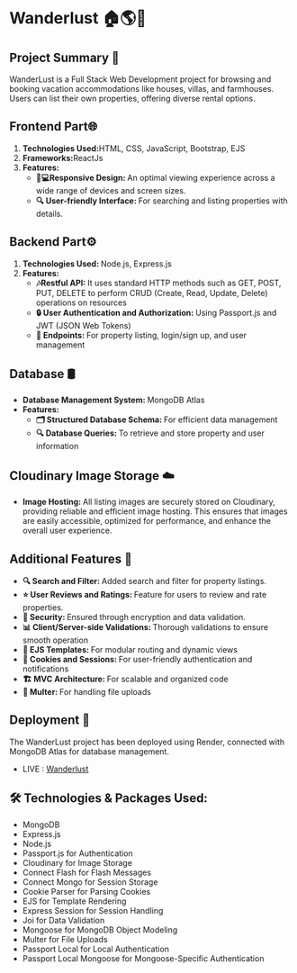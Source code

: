 <h1>Wanderlust 🏠🌎🎉</h1>

<h2>Project Summary 📄</h2>
<p>WanderLust is a Full Stack Web Development project for browsing and booking vacation accommodations like houses, villas, and farmhouses. Users can list their own properties, offering diverse rental options. </p>

<h2>Frontend Part🌐</h2>
<ol>
  <li><b>Technologies Used:</b>HTML, CSS, JavaScript, Bootstrap, EJS</li>
  <li><b>Frameworks:</b>ReactJs</li>
  <li><b>Features:</b> <ul>
    <li><b>📱💻Responsive Design: </b>An optimal viewing experience across a wide range of devices and screen sizes.</li>
     <li><b>🔍 User-friendly Interface: </b>For searching and listing properties with details.</li>
  </ul></li>
</ol>

<h2>Backend Part⚙️</h2>
 <ol><li><b>Technologies Used: </b>Node.js, Express.js</li>
  <li><b>Features:</b> <ul>
    <li><b>🎶Restful API: </b>It uses standard HTTP methods such as GET, POST, PUT, DELETE to perform CRUD (Create, Read, Update, Delete) operations on resources</li>
     <li><b>🔒 User Authentication and Authorization:  </b>Using Passport.js and JWT (JSON Web Tokens)</li>
    <li><b>📄 Endpoints:  </b>For property listing, login/sign up, and user management</li>
  </ul></li>
 </ol>

 <h2>Database 🛢️</h2>
 <ul><li><b>Database Management System: </b>MongoDB Atlas</li>
 <li><b>Features:</b> <ul>
    <li><b>🗂️ Structured Database Schema: </b> For efficient data management</li>
     <li><b>🔍 Database Queries:  </b>  To retrieve and store property and user information</li>
  </ul></li>
 </ul>

<h2>Cloudinary Image Storage ☁️</h2>
 <ul><li><b>Image Hosting: </b> All listing images are securely stored on Cloudinary, providing reliable and efficient image hosting. This ensures that images are easily accessible, optimized for performance, and enhance the overall user experience.</li>
 </ul>

 <h2> Additional Features 🌟</h2>
 <ul>
   <li><b>🔍 Search and Filter:  </b> Added search and filter for property listings. </li>
   <li><b>⭐ User Reviews and Ratings: </b> Feature for users to review and rate properties. </li>
   <li><b> 🔐 Security: </b> Ensured through encryption and data validation. </li>
   <li><b> 📊 Client/Server-side Validations: </b> Thorough validations to ensure smooth operation</li>
   <li><b> 🎨 EJS Templates: </b> For modular routing and dynamic views</li>
   <li><b> 🍪 Cookies and Sessions: </b> For user-friendly authentication and notifications</li>
   <li><b> 🏗️ MVC Architecture: </b> For scalable and organized code</li>
   <li><b> 💾 Multer:  </b> For handling file uploads</li>
 </ul>

<h2> Deployment 🚀</h2>
<p>The WanderLust project has been deployed using Render, connected with MongoDB Atlas for database management.</p>
<ul>
  <li>LIVE : <a href = "https://wanderlust-9zmh.onrender.com">Wanderlust </a></li>
</ul>

<h2> 🛠️ Technologies & Packages Used: </h2>
<ul>
  <li>MongoDB</li>
  <li>Express.js</li>
  <li>Node.js</li>
  <li>Passport.js for Authentication</li>
  <li>Cloudinary for Image Storage</li>
  <li>Connect Flash for Flash Messages</li>
  <li>Connect Mongo for Session Storage</li>
  <li>Cookie Parser for Parsing Cookies</li>
  <li>EJS for Template Rendering</li>
  <li>Express Session for Session Handling</li>
  <li>Joi for Data Validation</li>
  <li>Mongoose for MongoDB Object Modeling</li>
  <li>Multer for File Uploads</li>
  <li>Passport Local for Local Authentication</li>
  <li>Passport Local Mongoose for Mongoose-Specific Authentication</li>

</ul>
